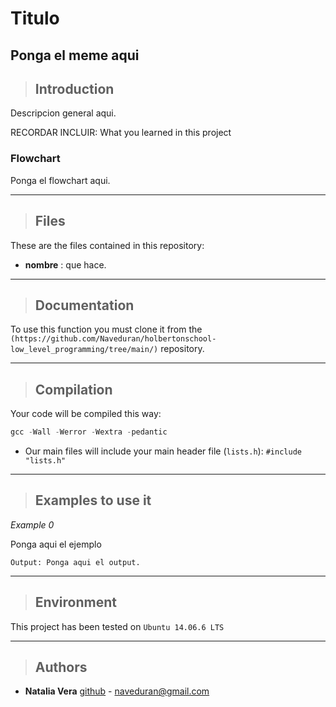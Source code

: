 
# Titulo
Ponga el meme aqui
---
> ## Introduction
Descripcion general aqui.

RECORDAR INCLUIR:
What you learned in this project

### Flowchart

Ponga el flowchart aqui.

---
>## Files
These are the files contained in this repository:
- **nombre** : que hace.

---
> ## Documentation

To use this function you must clone it from the `(https://github.com/Naveduran/holbertonschool-low_level_programming/tree/main/)` repository.

---
> ## Compilation

Your code will be compiled this way:
```c
gcc -Wall -Werror -Wextra -pedantic
````
* Our main files will include your main header file (`lists.h`): `#include "lists.h"`

---
> ## Examples to use it

*Example 0*

Ponga aqui el ejemplo

    Output: Ponga aqui el output.

---

>## Environment
 This project has been tested on `Ubuntu 14.06.6 LTS`

---

>## Authors

* **Natalia Vera** [github](https://github.com/Naveduran) - naveduran@gmail.com

